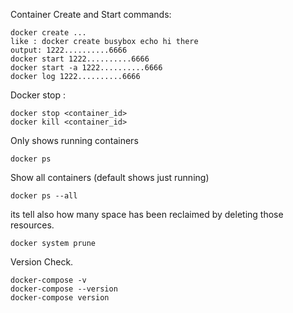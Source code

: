 Container Create and Start commands: 
```
docker create ...
like : docker create busybox echo hi there
output: 1222..........6666
docker start 1222..........6666
docker start -a 1222..........6666
docker log 1222..........6666
```
Docker stop : 
```
docker stop <container_id>
docker kill <container_id>
```
 
 
 Only shows running containers 
``` 
docker ps
````

Show all containers (default shows just running)

``` 
docker ps --all
```

its tell also how many space has been reclaimed by deleting those resources.
``` 
docker system prune 
```

Version Check.
``` 
docker-compose -v
docker-compose --version
docker-compose version
```
